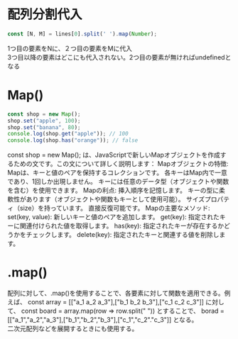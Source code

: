 # 配列分割代入
```js
const [N, M] = lines[0].split(' ').map(Number);
```
1つ目の要素をNに、２つ目の要素をMに代入  
3つ目以降の要素はどこにも代入されない。2つ目の要素が無ければundefinedとなる  

# Map()
```js
const shop = new Map();
shop.set("apple", 100);
shop.set("banana", 80);
console.log(shop.get("apple")); // 100
console.log(shop.has("orange")); // false
```
const shop = new Map(); は、JavaScriptで新しいMapオブジェクトを作成するための文です。この文について詳しく説明します：
Mapオブジェクトの特徴:
Mapは、キーと値のペアを保持するコレクションです。
各キーはMap内で一意であり、1回しか出現しません。
キーには任意のデータ型（オブジェクトや関数を含む）を使用できます。
Mapの利点:
挿入順序を記憶します。
キーの型に柔軟性があります（オブジェクトや関数もキーとして使用可能）。
サイズプロパティ（size）を持っています。
直接反復可能です。
Mapの主要なメソッド:
set(key, value): 新しいキーと値のペアを追加します。
get(key): 指定されたキーに関連付けられた値を取得します。
has(key): 指定されたキーが存在するかどうかをチェックします。
delete(key): 指定されたキーと関連する値を削除します。

# .map()
配列に対して、.map()を使用することで、各要素に対して関数を適用できる。例えば、
const array = [["a_1 a_2 a_3"],["b_1 b_2 b_3"],["c_1 c_2 c_3"]]
に対して、
const board = array.map(row => row.split(" "))
とすることで、
borad =  [["a_1","a_2","a_3"],["b_1","b_2","b_3"],["c_1","c_2"."c_3"]]
となる。  
二次元配列などを展開するときにも使用する。
